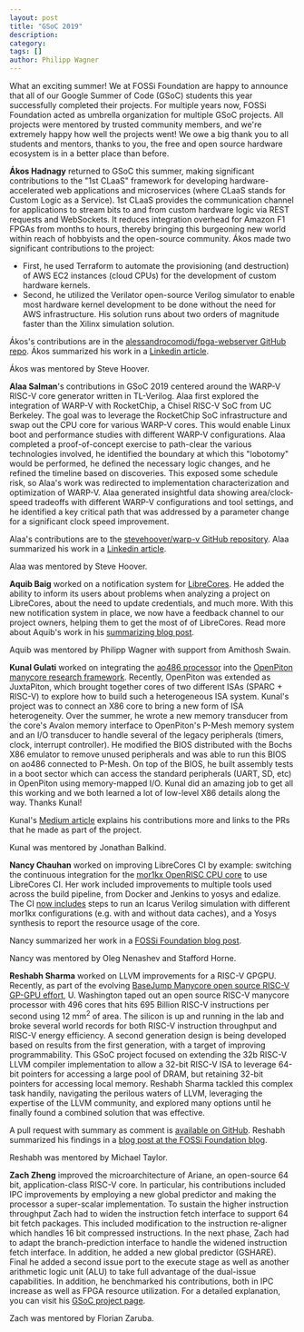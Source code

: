 ```yaml
---
layout: post
title: "GSoC 2019"
description:
category:
tags: []
author: Philipp Wagner
---
```


What an exciting summer!
We at FOSSi Foundation are happy to announce that all of our Google Summer of Code (GSoC) students this year successfully completed their projects.
For multiple years now, FOSSi Foundation acted as umbrella organization for multiple GSoC projects.
All projects were mentored by trusted community members, and we're extremely happy how well the projects went!
We owe a big thank you to all students and mentors, thanks to you, the free and open source hardware ecosystem is in a better place than before.


**Ákos Hadnagy** returned to GSoC this summer, making significant contributions to the "1st CLaaS" framework for developing hardware-accelerated web applications and microservices (where CLaaS stands for Custom Logic as a Service). 1st CLaaS provides the communication channel for applications to stream bits to and from custom hardware logic via REST requests and WebSockets. It reduces integration overhead for Amazon F1 FPGAs from months to hours, thereby bringing this burgeoning new world within reach of hobbyists and the open-source community. Ákos made two significant contributions to the project:

* First, he used Terraform to automate the provisioning (and destruction) of AWS EC2 instances (cloud CPUs) for the development of custom hardware kernels.
* Second, he utilized the Verilator open-source Verilog simulator to enable most hardware kernel development to be done without the need for AWS infrastructure. His solution runs about two orders of magnitude faster than the Xilinx simulation solution.

Ákos's contributions are in the [alessandrocomodi/fpga-webserver GitHub repo](https://github.com/alessandrocomodi/fpga-webserver).
Ákos summarized his work in a [Linkedin article](https://www.linkedin.com/pulse/paving-way-fpga-accelerated-web-applications-%25C3%25A1kos-hadnagy/).

Ákos was mentored by Steve Hoover.


**Alaa Salman**'s contributions in GSoC 2019 centered around the WARP-V RISC-V core generator written in TL-Verilog. Alaa first explored the integration of WARP-V with RocketChip, a Chisel RISC-V SoC from UC Berkeley. The goal was to leverage the RocketChip SoC infrastructure and swap out the CPU core for various WARP-V cores. This would enable Linux boot and performance studies with different WARP-V configurations. Alaa completed a proof-of-concept exercise to path-clear the various technologies involved, he identified the boundary at which this "lobotomy" would be performed, he defined the necessary logic changes, and he refined the timeline based on discoveries. This exposed some schedule risk, so Alaa's work was redirected to implementation characterization and optimization of WARP-V. Alaa generated insightful data showing area/clock-speed tradeoffs with different WARP-V configurations and tool settings, and he identified a key critical path that was addressed by a parameter change for a significant clock speed improvement.

Alaa's contributions are to the [stevehoover/warp-v GitHub repository](https://github.com/stevehoover/warp-v).
Alaa summarized his work in a [Linkedin article](https://www.linkedin.com/pulse/gsoc-2019-summary-alaa-salman-alaa-salman).

Alaa was mentored by Steve Hoover.


**Aquib Baig** worked on a notification system for [LibreCores](https://www.librecores.org).
He added the ability to inform its users about problems when analyzing a project on LibreCores, about the need to update credentials, and much more.
With this new notification system in place, we now have a feedback channel to our project owners, helping them to get the most of of LibreCores.
Read more about Aquib's work in his [summarizing blog post](https://www.aquibbaig.in/gsoc-2019-project-report/).

Aquib was mentored by Philipp Wagner with support from Amithosh Swain.


**Kunal Gulati** worked on integrating the [ao486 processor](https://github.com/alfikpl/ao486) into the [OpenPiton manycore research framework](http://parallel.princeton.edu/openpiton/). Recently, OpenPiton was extended as JuxtaPiton, which brought together cores of two different ISAs (SPARC + RISC-V) to explore how to build such a heterogeneous ISA system. Kunal's project was to connect an X86 core to bring a new form of ISA heterogeneity. Over the summer, he wrote a new memory transducer from the core's Avalon memory interface to OpenPiton's P-Mesh memory system and an I/O transducer to handle several of the legacy peripherals (timers, clock, interrupt controller). He modified the BIOS distributed with the Bochs X86 emulator to remove unused peripherals and was able to run this BIOS on ao486 connected to P-Mesh. On top of the BIOS, he built assembly tests in a boot sector which can access the standard peripherals (UART, SD, etc) in OpenPiton using memory-mapped I/O. Kunal did an amazing job to get all this working and we both learned a lot of low-level X86 details along the way. Thanks Kunal!

Kunal's [Medium article](https://medium.com/@kunalgulati29/juxtapiton-x86-support-coming-through-906e68a5806) explains his contributions more and links to the PRs that he made as part of the project.

Kunal was mentored by Jonathan Balkind.


**Nancy Chauhan** worked on improving LibreCores CI by example: switching the continuous integration for the [mor1kx OpenRISC CPU core](https://github.com/openrisc/mor1kx) to use LibreCores CI.
Her work included improvements to multiple tools used across the build pipeline, from Docker and Jenkins to yosys and edalize.
The CI [now includes](https://ci.librecores.org/blue/organizations/jenkins/Projects%2FOpenRISC%2Fmor1kx/) steps to run an Icarus Verilog simulation with different mor1kx configurations (e.g. with and without data caches), and a Yosys synthesis to report the resource usage of the core.

Nancy summarized her work in a [FOSSi Foundation blog post](https://fossi-foundation.org/2019/08/23/gsoc_LibrecoresCI_Report).

Nancy was mentored by Oleg Nenashev and Stafford Horne.


**Reshabh Sharma** worked on LLVM improvements for a RISC-V GPGPU.
Recently, as part of the evolving [BaseJump Manycore open source RISC-V GP-GPU effort](https://bjump.org/manycore), U. Washington taped out an open source RISC-V manycore processor with 496 cores that hits 695 Billion RISC-V instructions per second using 12 mm<sup>2</sup> of area. The silicon is up and running in the lab and broke several world records for both RISC-V instruction throughput and RISC-V energy efficiency. A second generation design is being developed based on results from the first generation, with a target of improving programmability. This GSoC project focused on extending the 32b RISC-V LLVM compiler implementation to allow a 32-bit RISC-V ISA to leverage 64-bit pointers for accessing a large pool of DRAM, but retaining 32-bit pointers for accessing local memory.
Reshabh Sharma tackled this complex task handily, navigating the perilous waters of LLVM, leveraging the expertise of the LLVM community, and explored many options until he finally found a combined solution that was effective.

A pull request with summary as comment is [available on GitHub](https://github.com/fossi-foundation/fossi-foundation.github.io/pull/23).
Reshabh summarized his findings in a [blog post at the FOSSi Foundation blog](https://fossi-foundation.org/2019/09/03/gsoc-64b-pointers-in-rv32).

Reshabh was mentored by Michael Taylor.


**Zach Zheng** improved the microarchitecture of Ariane, an open-source 64 bit, application-class RISC-V core. In particular, his contributions included IPC improvements by employing a new global predictor and making the processor a super-scalar implementation. To sustain the higher instruction throughput Zach had to widen the instruction fetch interface to support 64 bit fetch packages. This included modification to the instruction re-aligner which handles 16 bit compressed instructions. In the next phase, Zach had to adapt the branch-prediction interface to handle the widened instruction fetch interface. In addition, he added a new global predictor (GSHARE). Final he added a second issue port to the execute stage as well as another arithmetic logic unit (ALU) to take full advantage of the dual-issue capabilities. In addition, he benchmarked his contributions, both in IPC increase as well as FPGA resource utilization. For a detailed explanation, you can visit his [GSoC project page](https://zachzzc.github.io/gsoc-ariane/).

Zach was mentored by Florian Zaruba.

